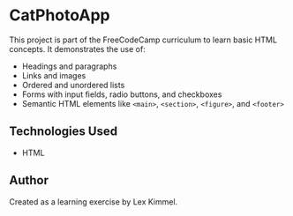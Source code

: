 # CatPhotoApp

This project is part of the FreeCodeCamp curriculum to learn basic HTML concepts. It demonstrates the use of:

- Headings and paragraphs
- Links and images
- Ordered and unordered lists
- Forms with input fields, radio buttons, and checkboxes
- Semantic HTML elements like `<main>`, `<section>`, `<figure>`, and `<footer>`

## Technologies Used
- HTML

## Author
Created as a learning exercise by Lex Kimmel.
